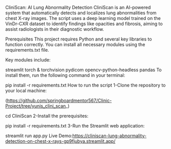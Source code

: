 CliniScan: AI Lung Abnormality Detection CliniScan is an AI-powered system that automatically detects and localizes lung abnormalities from chest X-ray images. The script uses a deep learning model trained on the VinDr-CXR dataset to identify findings like opacities and fibrosis, aiming to assist radiologists in their diagnostic workflow.

Prerequisites This project requires Python and several key libraries to function correctly. You can install all necessary modules using the requirements.txt file.

Key modules include:

streamlit torch & torchvision pydicom opencv-python-headless pandas To install them, run the following command in your terminal:

pip install -r requirements.txt How to run the script 1-Clone the repository to your local machine:

(https://github.com/springboardmentor567/Clinic-Project/tree/yunis_clini_scan_) 

cd CliniScan 2-Install the prerequisites:

pip install -r requirements.txt 3-Run the Streamlit web application:

streamlit run app.py Live Demo:https://cliniscan-lung-abnormality-detection-on-chest-x-rays-gp9fjubya.streamlit.app/
